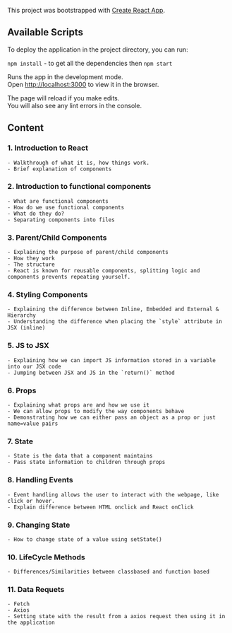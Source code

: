 This project was bootstrapped with [Create React App](https://github.com/facebook/create-react-app).

## Available Scripts

To deploy the application in the project directory, you can run:

`npm install` - to get all the dependencies
then `npm start`

Runs the app in the development mode.<br />
Open [http://localhost:3000](http://localhost:3000) to view it in the browser.

The page will reload if you make edits.<br />
You will also see any lint errors in the console.

## Content

### 1. Introduction to React
    - Walkthrough of what it is, how things work. 
    - Brief explanation of components
### 2. Introduction to functional components
    - What are functional components
    - How do we use functional components
    - What do they do?
    - Separating components into files
### 3. Parent/Child Components
    - Explaining the purpose of parent/child components
    - How they work 
    - The structure
    - React is known for reusable components, splitting logic and components prevents repeating yourself.
### 4. Styling Components
    - Explaining the difference between Inline, Embedded and External & Hierarchy
    - Understanding the difference when placing the `style` attribute in JSX (inline)
### 5. JS to JSX
    - Explaining how we can import JS information stored in a variable into our JSX code
    - Jumping between JSX and JS in the `return()` method 
### 6. Props
    - Explaining what props are and how we use it 
    - We can allow props to modify the way components behave
    - Demonstrating how we can either pass an object as a prop or just name=value pairs
### 7. State
    - State is the data that a component maintains
    - Pass state information to children through props
### 8. Handling Events
    - Event handling allows the user to interact with the webpage, like click or hover. 
    - Explain difference between HTML onclick and React onClick
### 9. Changing State
    - How to change state of a value using setState()
### 10. LifeCycle Methods 
    - Differences/Similarities between classbased and function based
### 11. Data Requets
    - Fetch 
    - Axios
    - Setting state with the result from a axios request then using it in the application